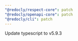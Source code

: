 ```yaml
---
"@redocly/respect-core": patch
"@redocly/openapi-core": patch
"@redocly/cli": patch
---
```


Update typescript to v5.9.3
